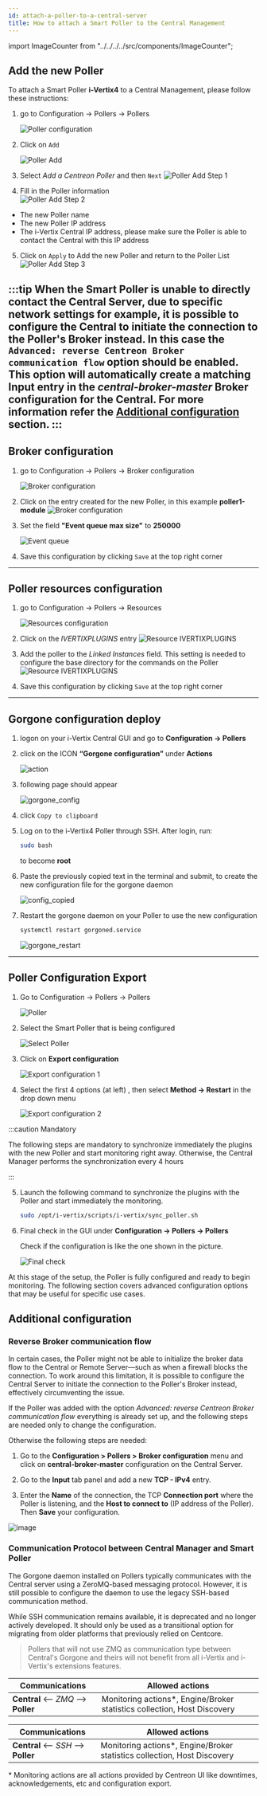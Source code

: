```yaml
---
id: attach-a-poller-to-a-central-server
title: How to attach a Smart Poller to the Central Management
---
```


import ImageCounter from "../../../../src/components/ImageCounter";

## Add the new Poller

To attach a Smart Poller **i-Vertix4** to a Central Management, please follow these instructions:

1. go to Configuration -> Pollers -> Pollers

    ![Poller configuration](../../assets/configuring-smart-poller/poller-attach-1.png)

2. Click on `Add`

    ![Poller Add](../../assets/configuring-smart-poller/poller-attach-wizard-00.png)

3. Select *Add a Centreon Poller* and then `Next`
    ![Poller Add Step 1](../../assets/configuring-smart-poller/poller-attach-wizard-01.png)

4. Fill in the Poller information  
    ![Poller Add Step 2](../../assets/configuring-smart-poller/poller-attach-wizard-02.png)

- <ImageCounter num={1} /> The new Poller name
- <ImageCounter num={2} /> The new Poller IP address
- <ImageCounter num={3} /> The i-Vertix Central IP address, please make sure the Poller is able to contact the Central with this IP address

5. Click on `Apply` to Add the new Poller and return to the Poller List
    ![Poller Add Step 3](../../assets/configuring-smart-poller/poller-attach-wizard-03.png)

:::tip
When the Smart Poller is unable to directly contact the Central Server, due to specific network settings for example, it is possible to configure the Central to initiate the connection to the Poller's Broker instead.
In this case the `Advanced: reverse Centreon Broker communication flow` option should be enabled.
This option will automatically create a matching Input entry in the *central-broker-master* Broker configuration for the Central.
For more information refer the [Additional configuration](#additional-configuration) section.
:::
---

## Broker configuration

1. go to Configuration -> Pollers -> Broker configuration

    ![Broker configuration](../../assets/configuring-smart-poller/poller-attach-3.png)

2. Click on the entry created for the new Poller, in this example **poller1-module**
    ![Broker configuration](../../assets/configuring-smart-poller/poller-attach-broker-00.png)

4. Set the field **"Event queue max size"** to **250000**

    ![Event queue](../../assets/configuring-smart-poller/poller-attach-4.png)

5. Save this configuration by clicking `Save` at the top right corner

---

## Poller resources configuration

1. go to Configuration -> Pollers -> Resources

    ![Resources configuration](../../assets/configuring-smart-poller/poller-attach-resources-00.png)

2. Click on the *$IVERTIXPLUGINS$* entry
    ![Resource IVERTIXPLUGINS](../../assets/configuring-smart-poller/poller-attach-resources-01.png)

3. Add the poller to the *Linked Instances* field.
   This setting is needed to configure the base directory for the commands on the Poller
    ![Resource IVERTIXPLUGINS](../../assets/configuring-smart-poller/poller-attach-resources-02.png)

4. Save this configuration by clicking `Save` at the top right corner

---

## Gorgone configuration deploy

1. logon on your i-Vertix Central GUI and go to **Configuration -> Pollers**

2. click on the ICON **“Gorgone configuration”** under **Actions**

    ![action](../../assets/configuring-smart-poller/action.png)

3. following page should appear

    ![gorgone_config](../../assets/configuring-smart-poller/gorgone_config.png)

4. click `Copy to clipboard`

5. Log on to the i-Vertix4 Poller through SSH.
   After login, run:

    ```bash
    sudo bash
    ```

   to become **root**

6. Paste the previously copied text in the terminal and submit, to create the new configuration file for the gorgone daemon

    ![config_copied](../../assets/configuring-smart-poller/config_copied.png)

7. Restart the gorgone daemon on your Poller to use the new configuration

    ```bash
    systemctl restart gorgoned.service
    ```

    ![gorgone_restart](../../assets/configuring-smart-poller/gorgone_restart.png)

---

## Poller Configuration Export

1. Go to Configuration -> Pollers -> Pollers

    ![Poller](../../assets/configuring-smart-poller/poller-attach-1.png)

2. Select the Smart Poller that is being configured

    ![Select Poller](../../assets/configuring-smart-poller/poller-attach-11.png)

3. Click on **Export configuration**

    ![Export configuration 1](../../assets/configuring-smart-poller/poller-attach-12.png)

4. Select the first 4 options (at left) , then select **Method -> Restart** in the drop down menu

    ![Export configuration 2](../../assets/configuring-smart-poller/poller-attach-13.png)

:::caution Mandatory

The following steps are mandatory to synchronize immediately the plugins with the new Poller and start monitoring right away. Otherwise, the Central Manager performs the synchronization every 4 hours

:::

5. Launch the following command to synchronize the plugins with the Poller and start immediately the monitoring.

    ```bash
    sudo /opt/i-vertix/scripts/i-vertix/sync_poller.sh
    ```

6. Final check in the GUI under **Configuration -> Pollers -> Pollers**

    Check if the configuration is like the one shown in the picture.

    ![Final check](../../assets/configuring-smart-poller/poller-attach-14.png)

At this stage of the setup, the Poller is fully configured and ready to begin monitoring.
The following section covers advanced configuration options that may be useful for specific use cases.

<!---
:::note

If you want to start immediately with the monitoring, make sure to also manually synchronize the plugins from the central to the newly created poller!

:::

## Synchronize Plugins from Central to Poller

By default, syncing all plugins to the pollers is done every 4 hours on the Central server.

In case of adding a new poller where you want to start immediately with the monitoring,
you need to **execute following command** on the **Central Monitoring Server** to immediately sync the plugins:

```bash
sudo /opt/i-vertix/scripts/i-vertix/sync_poller.sh
```
--->

## Additional configuration

### Reverse Broker communication flow

In certain cases, the Poller might not be able to initialize the broker data flow to the Central or Remote Server—such as when a firewall blocks the connection.
To work around this limitation, it is possible to configure the Central Server to initiate the connection to the Poller's Broker instead, effectively circumventing the issue.

If the Poller was added with the option *Advanced: reverse Centreon Broker communication flow* everything is already set up, and the following steps are needed only to change the configuration.

Otherwise the following steps are needed:

1. Go to the **Configuration > Pollers > Broker configuration** menu and click on
**central-broker-master** configuration on the Central Server.

2. Go to the **Input** tab panel and add a new **TCP - IPv4** entry.

3. Enter the **Name** of the connection, the TCP **Connection port** where the Poller is listening, and the **Host to connect to** (IP address of the Poller). Then **Save** your configuration.

![image](../../assets/configuring-smart-poller/on-peer-configuration-1.png)


<!--- 
TODO: evaluate if next section should be included or not
--->

### Communication Protocol between Central Manager and Smart Poller

The Gorgone daemon installed on Pollers typically communicates with the Central server using a ZeroMQ-based messaging protocol. However, it is still possible to configure the daemon to use the legacy SSH-based communication method.

While SSH communication remains available, it is deprecated and no longer actively developed. It should only be used as a transitional option for migrating from older platforms that previously relied on Centcore.

> Pollers that will not use ZMQ as communication type
> between Central's Gorgone and theirs will not benefit from all i-Vertix
> and i-Vertix's extensions features.

<Tabs groupId="sync">
<TabItem value="Modern (recommended)" label="Modern (recommended)">

| Communications                         | Allowed actions                                                           |
| -------------------------------------- | ------------------------------------------------------------------------- |
| **Central** <-- *ZMQ* --\> **Poller** | Monitoring actions\*, Engine/Broker statistics collection, Host Discovery |

</TabItem>
<TabItem value="Legacy (ex-Centcore)" label="Legacy (ex-Centcore)">

| Communications                         | Allowed actions                                                           |
| -------------------------------------- | ------------------------------------------------------------------------- |
| **Central** <-- *SSH* --\> **Poller** | Monitoring actions\*, Engine/Broker statistics collection, Host Discovery |

</TabItem>
</Tabs>

\* Monitoring actions are all actions provided by Centreon UI like downtimes,
acknowledgements, etc and configuration export.

